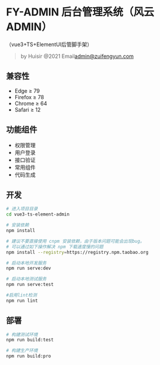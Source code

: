 #  FY-ADMIN 后台管理系统（风云ADMIN）
（vue3+TS+ElementUI后管脚手架）
> by Huisir @2021 Email<admin@zuifengyun.com>

## 兼容性
- Edge ≥ 79
- Firefox ≥ 78
- Chrome ≥ 64
- Safari ≥ 12

## 功能组件

* 权限管理
* 用户登录
* 接口验证
* 常用组件
* 代码生成

## 开发

```bash
# 进入项目目录
cd vue3-ts-element-admin

# 安装依赖
npm install

# 建议不要直接使用 cnpm 安装依赖，由于版本问题可能会出现bug。
# 可以通过如下操作解决 npm 下载速度慢的问题
npm install --registry=https://registry.npm.taobao.org

# 启动本地开发服务
npm run serve:dev

# 启动本地测试服务
npm run serve:test

#启用lint检测
npm run lint
```

## 部署

```bash
# 构建测试环境
npm run build:test

# 构建生产环境
npm run build:pro
```
